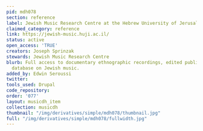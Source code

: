 ```yaml
---
pid: mdh078
section: reference
label: Jewish Music Research Centre at the Hebrew University of Jerusalem
claimed_category: reference
link: https://jewish-music.huji.ac.il/
status: active
open_access: 'TRUE'
creators: Joseph Sprinzak
stewards: Jewish Music Research Centre
blurb: Full access to documentary ethnographic recordings, edited publications and
  database on Jewish music.
added_by: Edwin Seroussi
twitter:
tools_used: Drupal
code_repository:
order: '077'
layout: musicdh_item
collection: musicdh
thumbnail: "/img/derivatives/simple/mdh078/thumbnail.jpg"
full: "/img/derivatives/simple/mdh078/fullwidth.jpg"
---
```

